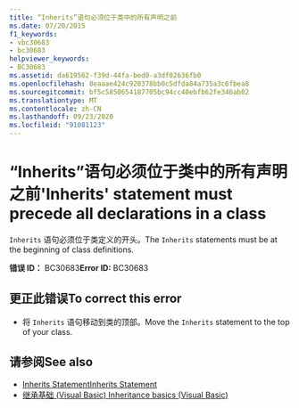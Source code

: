 ```yaml
---
title: “Inherits”语句必须位于类中的所有声明之前
ms.date: 07/20/2015
f1_keywords:
- vbc30683
- bc30683
helpviewer_keywords:
- BC30683
ms.assetid: da619562-f39d-44fa-bed0-a3df02636fb0
ms.openlocfilehash: 8eaaae424c920378bb0c5dfda84a735a3c6fbea8
ms.sourcegitcommit: bf5c5850654187705bc94cc40ebfb62fe346ab02
ms.translationtype: MT
ms.contentlocale: zh-CN
ms.lasthandoff: 09/23/2020
ms.locfileid: "91081123"
---
```

# <a name="inherits-statement-must-precede-all-declarations-in-a-class"></a><span data-ttu-id="c22ee-102">“Inherits”语句必须位于类中的所有声明之前</span><span class="sxs-lookup"><span data-stu-id="c22ee-102">'Inherits' statement must precede all declarations in a class</span></span>

<span data-ttu-id="c22ee-103">`Inherits` 语句必须位于类定义的开头。</span><span class="sxs-lookup"><span data-stu-id="c22ee-103">The `Inherits` statements must be at the beginning of class definitions.</span></span>  
  
 <span data-ttu-id="c22ee-104">**错误 ID：** BC30683</span><span class="sxs-lookup"><span data-stu-id="c22ee-104">**Error ID:** BC30683</span></span>  
  
## <a name="to-correct-this-error"></a><span data-ttu-id="c22ee-105">更正此错误</span><span class="sxs-lookup"><span data-stu-id="c22ee-105">To correct this error</span></span>  
  
- <span data-ttu-id="c22ee-106">将 `Inherits` 语句移动到类的顶部。</span><span class="sxs-lookup"><span data-stu-id="c22ee-106">Move the `Inherits` statement to the top of your class.</span></span>  
  
## <a name="see-also"></a><span data-ttu-id="c22ee-107">请参阅</span><span class="sxs-lookup"><span data-stu-id="c22ee-107">See also</span></span>

- [<span data-ttu-id="c22ee-108">Inherits Statement</span><span class="sxs-lookup"><span data-stu-id="c22ee-108">Inherits Statement</span></span>](../language-reference/statements/inherits-statement.md)
- [<span data-ttu-id="c22ee-109">继承基础 (Visual Basic) </span><span class="sxs-lookup"><span data-stu-id="c22ee-109">Inheritance basics (Visual Basic)</span></span>](../programming-guide/language-features/objects-and-classes/inheritance-basics.md)
